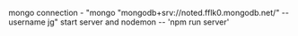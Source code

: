mongo connection - "mongo "mongodb+srv://noted.fflk0.mongodb.net/<dbname>" --username jg"
start server and nodemon -- 'npm run server'
